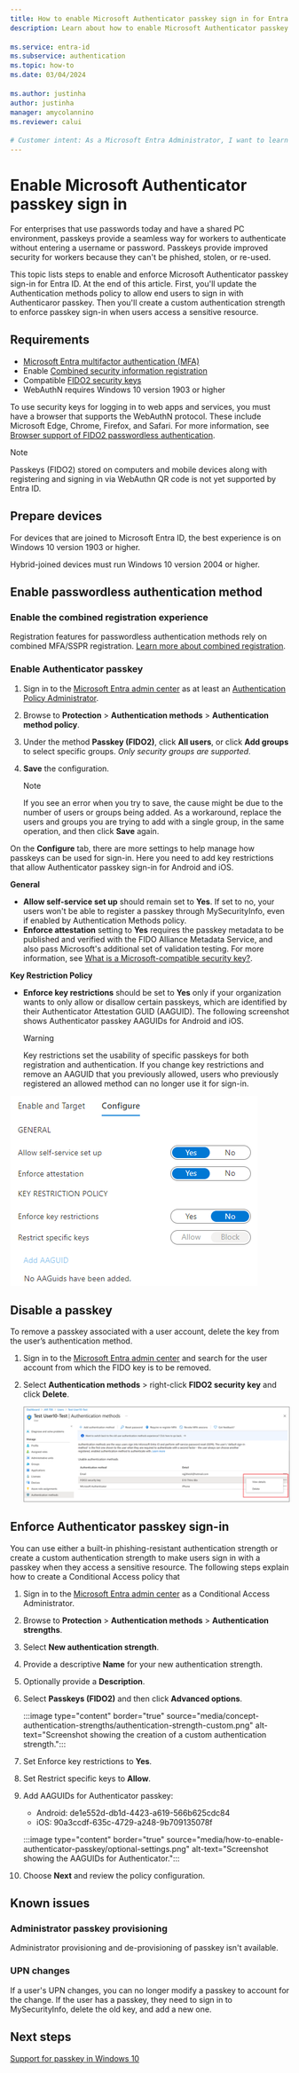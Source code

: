 ```yaml
---
title: How to enable Microsoft Authenticator passkey sign in for Entra ID
description: Learn about how to enable Microsoft Authenticator passkey sign in for Entra ID

ms.service: entra-id
ms.subservice: authentication
ms.topic: how-to
ms.date: 03/04/2024

ms.author: justinha
author: justinha
manager: amycolannino
ms.reviewer: calui

# Customer intent: As a Microsoft Entra Administrator, I want to learn how to enable and enforce Microsoft Authenticator passkey sign in for end users.
---
```

# Enable Microsoft Authenticator passkey sign in 

For enterprises that use passwords today and have a shared PC environment, passkeys provide a seamless way for workers to authenticate without entering a username or password. Passkeys provide improved security for workers because they can't be phished, stolen, or re-used.

This topic lists steps to enable and enforce Microsoft Authenticator passkey sign-in for Entra ID. At the end of this article. First, you'll update the Authentication methods policy to allow end users to sign in with Authenticaror passkey. Then you'll create a custom authentication strength to enforce passkey sign-in when users access a sensitive resource.

## Requirements

- [Microsoft Entra multifactor authentication (MFA)](howto-mfa-getstarted.md)
- Enable [Combined security information registration](concept-registration-mfa-sspr-combined.md)
- Compatible [FIDO2 security keys](concept-authentication-passwordless.md#fido2-security-keys)
- WebAuthN requires Windows 10 version 1903 or higher

To use security keys for logging in to web apps and services, you must have a browser that supports the WebAuthN protocol. 
These include Microsoft Edge, Chrome, Firefox, and Safari. For more information, see [Browser support of FIDO2 passwordless authentication](fido2-compatibility.md).

>[!NOTE]
>Passkeys (FIDO2) stored on computers and mobile devices along with registering and signing in via WebAuthn QR code is not yet supported by Entra ID.

## Prepare devices

For devices that are joined to Microsoft Entra ID, the best experience is on Windows 10 version 1903 or higher.

Hybrid-joined devices must run Windows 10 version 2004 or higher.

## Enable passwordless authentication method

### Enable the combined registration experience

Registration features for passwordless authentication methods rely on combined MFA/SSPR registration. [Learn more about combined registration](howto-registration-mfa-sspr-combined.md). 

### Enable Authenticator passkey

1. Sign in to the [Microsoft Entra admin center](https://entra.microsoft.com) as at least an [Authentication Policy Administrator](~/identity/role-based-access-control/permissions-reference.md#authentication-policy-administrator).
1. Browse to **Protection** > **Authentication methods** > **Authentication method policy**.
1. Under the method **Passkey (FIDO2)**, click **All users**, or click **Add groups** to select specific groups. *Only security groups are supported*.
1. **Save** the configuration.

   >[!NOTE]
   >If you see an error when you try to save, the cause might be due to the number of users or groups being added. As a workaround, replace the users and groups you are trying to add with a single group, in the same operation, and then click **Save** again.


On the **Configure** tab, there are more settings to help manage how passkeys can be used for sign-in. Here you need to add key restrictions that allow Authenticator passkey sign-in for Android and iOS. 

**General**

- **Allow self-service set up** should remain set to **Yes**. If set to no, your users won't be able to register a passkey through MySecurityInfo, even if enabled by Authentication Methods policy.  
- **Enforce attestation** setting to **Yes** requires the passkey metadata to be published and verified with the FIDO Alliance Metadata Service, and also pass Microsoft's additional set of validation testing. For more information, see [What is a Microsoft-compatible security key?](concept-authentication-passwordless.md#fido2-security-key-providers).

**Key Restriction Policy**

- **Enforce key restrictions** should be set to **Yes** only if your organization wants to only allow or disallow certain passkeys, which are identified by their Authenticator Attestation GUID (AAGUID). The following screenshot shows Authenticator passkey AAGUIDs for Android and iOS. 

  >[!WARNING]
  >Key restrictions set the usability of specific passkeys for both registration and authentication. If you change key restrictions and remove an AAGUID that you previously allowed, users who previously registered an allowed method can no longer use it for sign-in. 

![Screenshot of FIDO2 security key options](media/howto-authentication-passwordless-security-key/optional-settings.png) 

## Disable a passkey 

To remove a passkey associated with a user account, delete the key from the user’s authentication method.

1. Sign in to the [Microsoft Entra admin center](https://entra.microsoft.com) and search for the user account from which the FIDO key is to be removed.
1. Select **Authentication methods** > right-click **FIDO2 security key** and click **Delete**. 

    ![View Authentication Method details](media/howto-authentication-passwordless-deployment/security-key-view-details.png)


## Enforce Authenticator passkey sign-in 

You can use either a built-in phishing-resistant authentication strength or create a custom authentication strength to make users sign in with a passkey when they access a sensitive resource. The following steps explain how to create a Conditional Access policy that 

1. Sign in to the [Microsoft Entra admin center](https://entra.microsoft.com) as a Conditional Access Administrator.
1. Browse to **Protection** > **Authentication methods** > **Authentication strengths**.
1. Select **New authentication strength**.
1. Provide a descriptive **Name** for your new authentication strength.
1. Optionally provide a **Description**.
1. Select **Passkeys (FIDO2)** and then click **Advanced options**.

   :::image type="content" border="true" source="media/concept-authentication-strengths/authentication-strength-custom.png" alt-text="Screenshot showing the creation of a custom authentication strength.":::

1. Set Enforce key restrictions to **Yes**.
1. Set Restrict specific keys to **Allow**.
1. Add AAGUIDs for Authenticator passkey:

   - Android: de1e552d-db1d-4423-a619-566b625cdc84
   - iOS: 90a3ccdf-635c-4729-a248-9b709135078f

   :::image type="content" border="true" source="media/how-to-enable-authenticator-passkey/optional-settings.png" alt-text="Screenshot showing the AAGUIDs for Authenticator.":::

1. Choose **Next** and review the policy configuration.

## Known issues

### Administrator passkey provisioning

Administrator provisioning and de-provisioning of passkey isn't available.

### UPN changes

If a user's UPN changes, you can no longer modify a passkey to account for the change. If the user has a passkey, they need to sign in to MySecurityInfo, delete the old key, and add a new one.

## Next steps

[Support for passkey in Windows 10](/windows/security/identity-protection/passkeys)

